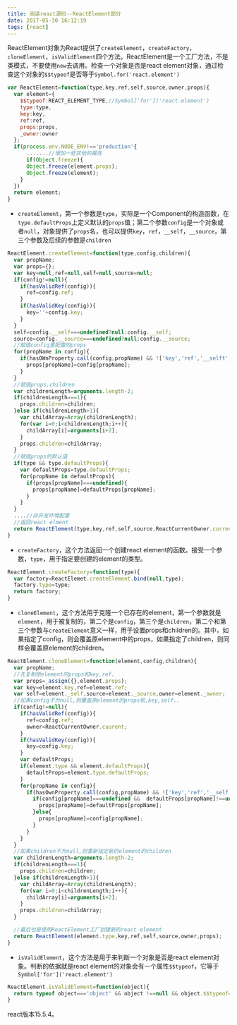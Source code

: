 ```yaml
---
title: 阅读react源码--ReactElement部分
date: 2017-05-30 16:12:19
tags: [react]
---
```


ReactElement对象为React提供了`createElement`，`createFactory`，`cloneElement`，`isValidElement`四个方法。ReactElement是一个工厂方法，不是类模式，不要使用`new`去调用。检查一个对象是否是react element对象，通过检查这个对象的`$$typeof`是否等于`Symbol.for('react.element')`

````javascript
var ReactElement=function(type,key,ref,self,source,owner,props){
  var element={
	$$typeof:REACT_ELEMENT_TYPE,//Symbol['for']('react.element')
    type:type,
    key:key,
    ref:ref,
    props:props,
    _owner:owner
  };
  if(process.env.NODE_ENV!=='production'{
      .......//增加一些其他的属性
      if(Object.freeze){
      Object.freeze(element.props);
      Object.freeze(element);
    }
  })
  return element;
}
````
<!--more-->
* `createElement`，第一个参数是`type`，实际是一个Component的构造函数，在`type.defaultProps`上定义默认的`props`值；第二个参数`config`是一个对象或者`null`，对象提供了`props`名，也可以提供`key`，`ref`，`__self`，`__source`，第三个参数及后续的参数是`children`

````javascript
ReactElement.createElement=function(type,config,children){
  var propName;
  var props={};
  var key=null,ref=null,self=null,source=null;
  if(config!=null){
    if(hasValidRef(config)){
      ref=config.ref;
    }
    if(hasValidKey(config)){
      key=''+config.key;
    }
  }
  self=config.__self===undefined?null:config.__self;
  source=config.__source===undefined?null:config.__source;
  //赋值config里配置的props
  for(propName in config){
    if(hasOWnProperty.call(config,propName) && !['key','ref','__selft','__source'].includes(propName)){
      props[propName]=config[propName];
    }
  }
  //赋值props.children
  var childrenLength=arguments.length-2;
  if(childrenLength===1){
    props.children=children;
  }else if(childrenLength>1){
    var childArray=Array(childrenLength);
    for(var i=0;i<childrenLength;i++){
      childArray[i]=arguments[i+2];
    }
    props.children=childArray;
  }
  //赋值props的默认值
  if(type && type.defaultProps){
    var defaultProps=type.defaultProps;
    for(propName in defaultProps){
      if(props[propName]===undefined){
        props[propName]=defaultProps[propName];
      }
    }
  }
  ....//非开发环境配置
  //返回react elment
  return ReactElement(type,key,ref,self,source,ReactCurrentOwner.current,props);
}
````

* `createFactory`，这个方法返回一个创建react element的函数。接受一个参数，`type`，用于指定要创建的element的类型。

````javascript
ReactElement.createFactory=function(type){
  var factory=ReactElemet.createElement.bind(null,type);
  factory.type=type;
  return factory;
}
````

* `cloneElement`，这个方法用于克隆一个已存在的element，第一个参数就是`element`，用于被复制的，第二个是`config`，第三个是`children`，第二个和第三个参数与`createElement`意义一样，用于设置props和children的。其中，如果指定了config，则会覆盖原element中的props，如果指定了children，则同样会覆盖原element的children。

````javascript
ReactElement.cloneElement=function(element,config,children){
  var propName;
  //先复制原element的props和key,ref.
  var props=_assign({},element.props);
  var key=element.key,ref=element.ref;
  var self=element._self,source=element._source,owner=element._owner;
  //如果config不为null,则覆盖原element的props和,key,self..
  if(config!=null){
    if(hasValidRef(config)){
      ref=config.ref;
      owner=ReactCurrentOwner.cuurent;
    }
    if(hasValidKey(config)){
      key=config.key;
    }
    var defaultProps;
    if(element.type && element.defaultProps){
      defaultProps=element.type.defaultProps;
    }
    for(propName in config){
      if(hasOwnProperty.call(config,propName) && !['key','ref','__self','__source'].includes(propName)){
        if(config[propName]===undefined &&  defaultProps[propName]!==undefined){
          props[propName]=defaultProps[propName];
        }else{
          props[propName]=config[propName];
        }
      }
    }
  }
  //如果children不为null,则重新指定新的element的children
  var childrenLength=arguments.length-2;
  if(childrenLength===1){
    props.children=children;
  }else if(childrenLength>1){
    var childArray=Array(childrenLength);
    for(var i=0;i<childrenLength;i++){
      childArray[i]=arguments[i+2];
    }
    props.children=childArray;
  }

  //最后也是使用ReactElement工厂创建新的react element
  return ReactElement(element.type,key,ref,self,source,owner,props);
}
````

* `isValidElement`，这个方法是用于来判断一个对象是否是react element对象。判断的依据就是react element的对象会有一个属性`$$typeof`，它等于`Symbol['for']('react.element')`

````javascript
ReactElement.isValidElement=function(object){
  return typeof object==='object' && object !==null && object.$$typeof===Symbol['for']('react.element');
}
````
 react版本15.5.4。